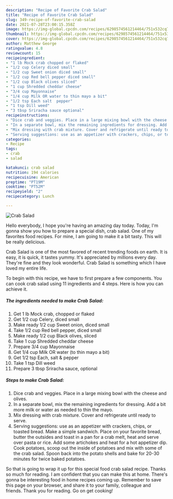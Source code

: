 ```yaml
---
description: "Recipe of Favorite Crab Salad"
title: "Recipe of Favorite Crab Salad"
slug: 349-recipe-of-favorite-crab-salad
date: 2021-07-28T23:00:15.358Z
image: https://img-global.cpcdn.com/recipes/6298574561214464/751x532cq70/crab-salad-recipe-main-photo.jpg
thumbnail: https://img-global.cpcdn.com/recipes/6298574561214464/751x532cq70/crab-salad-recipe-main-photo.jpg
cover: https://img-global.cpcdn.com/recipes/6298574561214464/751x532cq70/crab-salad-recipe-main-photo.jpg
author: Matthew George
ratingvalue: 4.8
reviewcount: 15
recipeingredient:
- "1 lb Mock crab chopped or flaked"
- "1/2 cup Celery diced small"
- "1/2 cup Sweet onion diced small"
- "1/2 cup Red bell pepper diced small"
- "1/2 cup Black olives sliced"
- "1 cup Shredded cheddar cheese"
- "3/4 cup Mayonnaise"
- "1/4 cup Milk OR water to thin mayo a bit"
- "1/2 tsp Each salt  pepper"
- "1 tsp Dill weed"
- "3 tbsp Sriracha sauce optional"
recipeinstructions:
- "Dice crab and veggies. Place in a large mixing bowl with the cheese and olives."
- "In a separate bowl, mix the remaining ingredients for dressing. Add a bit more milk or water as needed to thin the mayo."
- "Mix dressing with crab mixture. Cover and refrigerate until ready to serve."
- "Serving suggestions: use as an appetizer with crackers, chips, or toasted bread. Make a simple sandwich. Place on your favorite bread, butter the outsides and toast in a pan for a crab melt, heat and serve over pasta or rice. Add some artichokes and heat for a hot appetizer dip. Cook potatoes, scoop out the inside of potatoes and mix with some of the crab salad. Spoon back into the potato shells and bake for 20-30 minutes for twice baked potatoes."
categories:
- Recipe
tags:
- crab
- salad

katakunci: crab salad 
nutrition: 194 calories
recipecuisine: American
preptime: "PT19M"
cooktime: "PT52M"
recipeyield: "2"
recipecategory: Lunch

---
```



![Crab Salad](https://img-global.cpcdn.com/recipes/6298574561214464/751x532cq70/crab-salad-recipe-main-photo.jpg)

Hello everybody, I hope you're having an amazing day today. Today, I'm gonna show you how to prepare a special dish, crab salad. One of my favorites food recipes. For mine, I am going to make it a bit tasty. This will be really delicious.



Crab Salad is one of the most favored of recent trending foods on earth. It is easy, it is quick, it tastes yummy. It's appreciated by millions every day. They're fine and they look wonderful. Crab Salad is something which I have loved my entire life.


To begin with this recipe, we have to first prepare a few components. You can cook crab salad using 11 ingredients and 4 steps. Here is how you can achieve it.

<!--inarticleads1-->

##### The ingredients needed to make Crab Salad:

1. Get 1 lb Mock crab, chopped or flaked
1. Get 1/2 cup Celery, diced small
1. Make ready 1/2 cup Sweet onion, diced small
1. Take 1/2 cup Red bell pepper, diced small
1. Make ready 1/2 cup Black olives, sliced
1. Take 1 cup Shredded cheddar cheese
1. Prepare 3/4 cup Mayonnaise
1. Get 1/4 cup Milk OR water (to thin mayo a bit)
1. Get 1/2 tsp Each, salt & pepper
1. Take 1 tsp Dill weed
1. Prepare 3 tbsp Sriracha sauce, optional




<!--inarticleads2-->

##### Steps to make Crab Salad:

1. Dice crab and veggies. Place in a large mixing bowl with the cheese and olives.
1. In a separate bowl, mix the remaining ingredients for dressing. Add a bit more milk or water as needed to thin the mayo.
1. Mix dressing with crab mixture. Cover and refrigerate until ready to serve.
1. Serving suggestions: use as an appetizer with crackers, chips, or toasted bread. Make a simple sandwich. Place on your favorite bread, butter the outsides and toast in a pan for a crab melt, heat and serve over pasta or rice. Add some artichokes and heat for a hot appetizer dip. Cook potatoes, scoop out the inside of potatoes and mix with some of the crab salad. Spoon back into the potato shells and bake for 20-30 minutes for twice baked potatoes.




So that is going to wrap it up for this special food crab salad recipe. Thanks so much for reading. I am confident that you can make this at home. There's gonna be interesting food in home recipes coming up. Remember to save this page on your browser, and share it to your family, colleague and friends. Thank you for reading. Go on get cooking!
